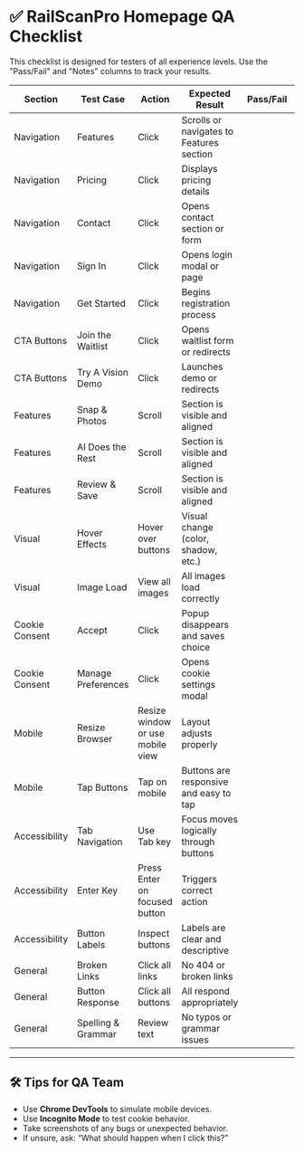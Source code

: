 # ✅ RailScanPro Homepage QA Checklist

This checklist is designed for testers of all experience levels. Use the "Pass/Fail" and "Notes" columns to track your results.

| Section | Test Case | Action | Expected Result | Pass/Fail | Notes |
|--------|-----------|--------|------------------|-----------|-------|
| Navigation | Features | Click | Scrolls or navigates to Features section |  |  |
| Navigation | Pricing | Click | Displays pricing details |  |  |
| Navigation | Contact | Click | Opens contact section or form |  |  |
| Navigation | Sign In | Click | Opens login modal or page |  |  |
| Navigation | Get Started | Click | Begins registration process |  |  |
| CTA Buttons | Join the Waitlist | Click | Opens waitlist form or redirects |  |  |
| CTA Buttons | Try A Vision Demo | Click | Launches demo or redirects |  |  |
| Features | Snap & Photos | Scroll | Section is visible and aligned |  |  |
| Features | AI Does the Rest | Scroll | Section is visible and aligned |  |  |
| Features | Review & Save | Scroll | Section is visible and aligned |  |  |
| Visual | Hover Effects | Hover over buttons | Visual change (color, shadow, etc.) |  |  |
| Visual | Image Load | View all images | All images load correctly |  |  |
| Cookie Consent | Accept | Click | Popup disappears and saves choice |  |  |
| Cookie Consent | Manage Preferences | Click | Opens cookie settings modal |  |  |
| Mobile | Resize Browser | Resize window or use mobile view | Layout adjusts properly |  |  |
| Mobile | Tap Buttons | Tap on mobile | Buttons are responsive and easy to tap |  |  |
| Accessibility | Tab Navigation | Use Tab key | Focus moves logically through buttons |  |  |
| Accessibility | Enter Key | Press Enter on focused button | Triggers correct action |  |  |
| Accessibility | Button Labels | Inspect buttons | Labels are clear and descriptive |  |  |
| General | Broken Links | Click all links | No 404 or broken links |  |  |
| General | Button Response | Click all buttons | All respond appropriately |  |  |
| General | Spelling & Grammar | Review text | No typos or grammar issues |  |  |

---

## 🛠️ Tips for QA Team
- Use **Chrome DevTools** to simulate mobile devices.
- Use **Incognito Mode** to test cookie behavior.
- Take screenshots of any bugs or unexpected behavior.
- If unsure, ask: “What should happen when I click this?”
